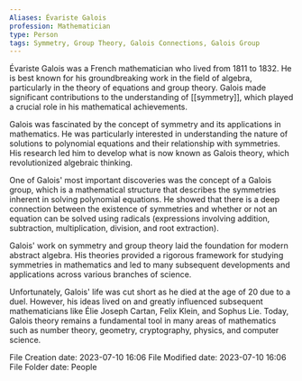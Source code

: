 ```yaml
---
Aliases: Évariste Galois
profession: Mathematician
type: Person
tags: Symmetry, Group Theory, Galois Connections, Galois Group
---
```



Évariste Galois was a French mathematician who lived from 1811 to 1832. He is best known for his groundbreaking work in the field of algebra, particularly in the theory of equations and group theory. Galois made significant contributions to the understanding of [[symmetry]], which played a crucial role in his mathematical achievements.

Galois was fascinated by the concept of symmetry and its applications in mathematics. He was particularly interested in understanding the nature of solutions to polynomial equations and their relationship with symmetries. His research led him to develop what is now known as Galois theory, which revolutionized algebraic thinking.

One of Galois' most important discoveries was the concept of a Galois group, which is a mathematical structure that describes the symmetries inherent in solving polynomial equations. He showed that there is a deep connection between the existence of symmetries and whether or not an equation can be solved using radicals (expressions involving addition, subtraction, multiplication, division, and root extraction).

Galois' work on symmetry and group theory laid the foundation for modern abstract algebra. His theories provided a rigorous framework for studying symmetries in mathematics and led to many subsequent developments and applications across various branches of science.

Unfortunately, Galois' life was cut short as he died at the age of 20 due to a duel. However, his ideas lived on and greatly influenced subsequent mathematicians like Élie Joseph Cartan, Felix Klein, and Sophus Lie. Today, Galois theory remains a fundamental tool in many areas of mathematics such as number theory, geometry, cryptography, physics, and computer science.

File Creation date: 2023-07-10 16:06
File Modified date: 2023-07-10 16:06
File Folder date: People